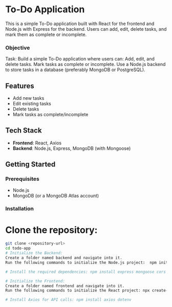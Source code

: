 # To-Do Application

This is a simple To-Do application built with React for the frontend and Node.js with Express for the backend. Users can add, edit, delete tasks, and mark them as complete or incomplete.

### Objective

Task: Build a simple To-Do application where users can:
Add, edit, and delete tasks.
Mark tasks as complete or incomplete.
Use a Node.js backend to store tasks in a database (preferably MongoDB or PostgreSQL).

## Features

- Add new tasks
- Edit existing tasks
- Delete tasks
- Mark tasks as complete/incomplete

## Tech Stack

- **Frontend**: React, Axios
- **Backend**: Node.js, Express, MongoDB (with Mongoose)

## Getting Started

### Prerequisites

- Node.js
- MongoDB (or a MongoDB Atlas account)

### Installation

# Clone the repository:
   ```bash
   git clone <repository-url>
   cd todo-app
# Initialize the Backend:
   Create a folder named backend and navigate into it.
   Run the following commands to initialize the Node.js project:  npm init -y

# Install the required dependencies: npm install express mongoose cors dotenv body-parser

# Initialize the Frontend:
Create a folder named frontend and navigate into it.
Run the following commands to initialize the React project: npx create-react-app frontend

# Install Axios for API calls: npm install axios dotenv
